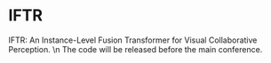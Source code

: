 # IFTR
IFTR: An Instance-Level Fusion Transformer for Visual Collaborative Perception. \n
The code will be released before the main conference.
